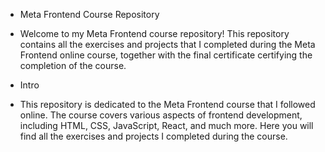 * Meta Frontend Course Repository

- Welcome to my Meta Frontend course repository! This repository contains all the exercises and projects that I completed during the Meta Frontend online course, together with the final certificate certifying the completion of the course.

* Intro

- This repository is dedicated to the Meta Frontend course that I followed online. The course covers various aspects of frontend development, including HTML, CSS, JavaScript, React, and much more. Here you will find all the exercises and projects I completed during the course.